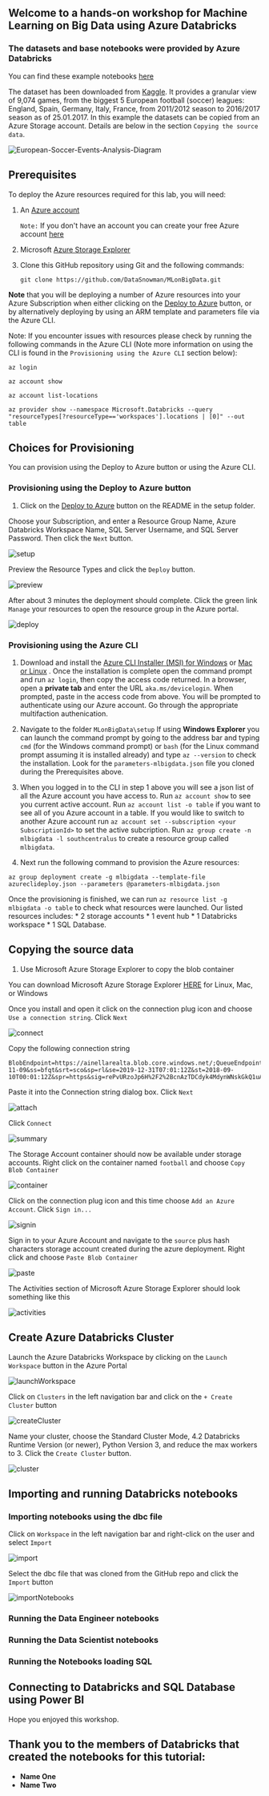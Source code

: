 ## Welcome to a hands-on workshop for **Machine Learning on Big Data** using Azure Databricks

### The datasets and base notebooks were provided by Azure Databricks

You can find these example notebooks [here](https://databricks.com/resources/type/example-notebooks)

The dataset has been downloaded from [Kaggle](https://www.kaggle.com/secareanualin/football-events). It provides a granular view of 9,074 games, from the biggest 5 European football (soccer) leagues: England, Spain, Germany, Italy, France, from 2011/2012 season to 2016/2017 season as of 25.01.2017.  In this example the datasets can be copied from an Azure Storage account.  Details are below in the section `Copying the source data`.

![European-Soccer-Events-Analysis-Diagram](https://raw.githubusercontent.com/DataSnowman/MLonBigData/master/images/European-Soccer-Events-Analysis-Diagram.png)


## Prerequisites

To deploy the Azure resources required for this lab, you will need:

1. An [Azure account](https://portal.azure.com)
   
   `Note:` If you don't have an account you can create your free Azure account [here](https://azure.microsoft.com/en-us/free/)
2. Microsoft [Azure Storage Explorer](https://azure.microsoft.com/en-au/features/storage-explorer/)
3. Clone this GitHub repository using Git and the following commands: 

    `git clone https://github.com/DataSnowman/MLonBigData.git`

**Note** that you will be deploying a number of Azure resources into your Azure Subscription when either clicking on the [Deploy to Azure](https://github.com/DataSnowman/MLonBigData/blob/master/setup/README.md) button, or by alternatively deploying by using an ARM template and parameters file via the Azure CLI.

Note: If you encounter issues with resources please check by running the following commands in the Azure CLI (Note more information on using the CLI is found in the `Provisioning using the Azure CLI` section below):
  
  `az login`

  `az account show`

  `az account list-locations`
  
  `az provider show --namespace Microsoft.Databricks --query "resourceTypes[?resourceType=='workspaces'].locations | [0]" --out table`

## Choices for Provisioning

You can provision using the Deploy to Azure button or using the Azure CLI.

### Provisioning using the Deploy to Azure button

1) Click on the [Deploy to Azure](https://github.com/DataSnowman/MLonBigData/blob/master/setup/README.md) button on the README in the setup folder.

Choose your Subscription, and enter a Resource Group Name, Azure Databricks Workspace Name, SQL Server Username, and SQL Server Password.  Then click the `Next` button.

![setup](https://raw.githubusercontent.com/DataSnowman/MLonBigData/master/images/setup.png)

Preview the Resource Types and click the `Deploy` button.

![preview](https://raw.githubusercontent.com/DataSnowman/MLonBigData/master/images/preview.png)

After about 3 minutes the deployment should complete.  Click the green link `Manage` your resources to open the resource group in the Azure portal.

![deploy](https://raw.githubusercontent.com/DataSnowman/MLonBigData/master/images/deploy.png)

### Provisioning using the Azure CLI

1. Download and install the [Azure CLI Installer (MSI) for Windows](https://aka.ms/InstallAzureCliWindows) or [Mac or Linux](https://docs.microsoft.com/en-us/cli/azure/install-azure-cli?view=azure-cli-latest) . Once the installation is complete open the command prompt and run `az login`, then copy the access code returned. In a browser, open a **private tab** and enter the URL `aka.ms/devicelogin`. When prompted, paste in the access code from above. You will be prompted to authenticate using our Azure account.  Go through the appropriate multifaction authenication.

2. Navigate to the folder `MLonBigData\setup` If using **Windows Explorer** you can launch the command prompt by going to the address bar and typing `cmd` (for the Windows command prompt) or `bash` (for the Linux command prompt assuming it is installed already) and type `az --version` to check the installation.  Look for the `parameters-mlbigdata.json` file you cloned during the Prerequisites above.  

3. When you logged in to the CLI in step 1 above you will see a json list of all the Azure account you have access to. Run `az account show` to see you current active account.  Run `az account list -o table` if you want to see all of you Azure account in a table. If you would like to switch to another Azure account run `az account set --subscription <your SubscriptionId>` to set the active subcription.  Run `az group create -n mlbigdata -l southcentralus` to create a resource group called `mlbigdata`.

4. Next run the following command to provision the Azure resources:
```
az group deployment create -g mlbigdata --template-file azureclideploy.json --parameters @parameters-mlbigdata.json
```
Once the provisioning is finished, we can run `az resource list -g mlbigdata -o table` to check what resources were launched. Our listed resources includes: 
    * 2 storage accounts
    * 1 event hub
    * 1 Databricks workspace
    * 1 SQL Database.

## Copying the source data

1. Use Microsoft Azure Storage Explorer to copy the blob container

You can download Microsoft Azure Storage Explorer [HERE](https://azure.microsoft.com/en-us/features/storage-explorer/) for Linux, Mac, or Windows 

Once you install and open it click on the connection plug icon and choose `Use a connection string`.  Click `Next`

![connect](https://raw.githubusercontent.com/DataSnowman/MLonBigData/master/images/connect.png)

Copy the following connection string

```
BlobEndpoint=https://ainellarealta.blob.core.windows.net/;QueueEndpoint=https://ainellarealta.queue.core.windows.net/;FileEndpoint=https://ainellarealta.file.core.windows.net/;TableEndpoint=https://ainellarealta.table.core.windows.net/;SharedAccessSignature=sv=2017-11-09&ss=bfqt&srt=sco&sp=rl&se=2019-12-31T07:01:12Z&st=2018-09-10T00:01:12Z&spr=https&sig=rePvURzoJp6H%2F2%2BcnAzTDCdyk4MdynWNskGkQ1uAbg4%3D

```
Paste it into the Connection string dialog box. Click `Next`

![attach](https://raw.githubusercontent.com/DataSnowman/MLonBigData/master/images/attach.png)

Click `Connect`

![summary](https://raw.githubusercontent.com/DataSnowman/MLonBigData/master/images/summary.png)

The Storage Account container should now be available under storage accounts.  Right click on the container named `football` and choose `Copy Blob Container`

![container](https://raw.githubusercontent.com/DataSnowman/MLonBigData/master/images/container.png)

Click on the connection plug icon and this time choose `Add an Azure Account`.  Click `Sign in...`

![signin](https://raw.githubusercontent.com/DataSnowman/MLonBigData/master/images/signin.png)

Sign in to your Azure Account and navigate to the `source` plus hash characters storage account created during the azure deployment.  Right click and choose `Paste Blob Container`

![paste](https://raw.githubusercontent.com/DataSnowman/MLonBigData/master/images/paste.png)

The Activities section of Microsoft Azure Storage Explorer should look something like this

![activities](https://raw.githubusercontent.com/DataSnowman/MLonBigData/master/images/activities.png)

## Create Azure Databricks Cluster

Launch the Azure Databricks Workspace by clicking on the `Launch Workspace` button in the Azure Portal

![launchWorkspace](https://raw.githubusercontent.com/DataSnowman/MLonBigData/master/images/launchWorkspace.png)

Click on `Clusters` in the left navigation bar and click on the `+ Create Cluster` button

![createCluster](https://raw.githubusercontent.com/DataSnowman/MLonBigData/master/images/createCluster.png)

Name your cluster, choose the Standard Cluster Mode, 4.2 Databricks Runtime Version (or newer), Python Version 3, and reduce the max workers to 3.  Click the `Create Cluster` button.

![cluster](https://raw.githubusercontent.com/DataSnowman/MLonBigData/master/images/cluster.png)

## Importing and running Databricks notebooks

### Importing notebooks using the dbc file

Click on `Workspace` in the left navigation bar and right-click on the user and select `Import`

![import](https://raw.githubusercontent.com/DataSnowman/MLonBigData/master/images/import.png)

Select the dbc file that was cloned from the GitHub repo and click the `Import` button

![importNotebooks](https://raw.githubusercontent.com/DataSnowman/MLonBigData/master/images/importNotebooks.png)


### Running the Data Engineer notebooks

### Running the Data Scientist notebooks

### Running the Notebooks loading SQL

## Connecting to Databricks and SQL Database using Power BI



Hope you enjoyed this workshop.

## Thank you to the members of Databricks that created the notebooks for this tutorial:
* **Name One** 
* **Name Two**
